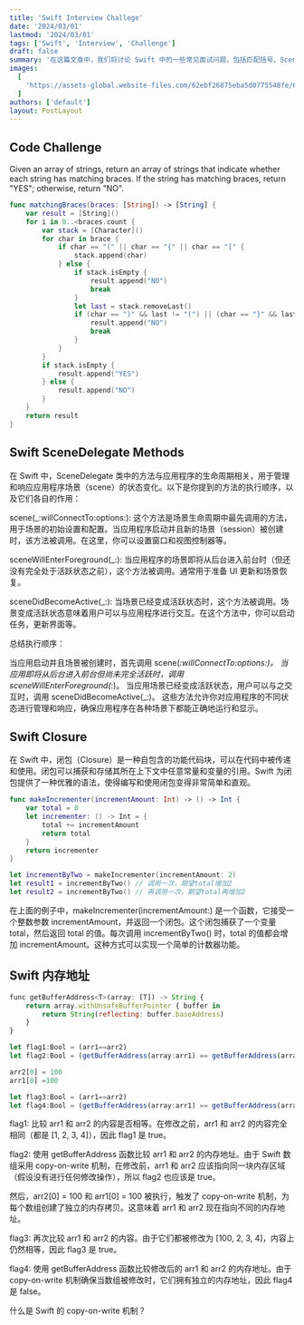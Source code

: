 ```yaml
---
title: 'Swift Interview Challege'
date: '2024/03/01'
lastmod: '2024/03/01'
tags: ['Swift', 'Interview', 'Challenge']
draft: false
summary: '在这篇文章中，我们将讨论 Swift 中的一些常见面试问题，包括匹配括号、SceneDelegate 方法、闭包和内存地址等。'
images:
  [
    'https://assets-global.website-files.com/62ebf26875eba5d0775548fe/6445f9fc857e3615b7d1798f_Ios%20swift.webp',
  ]
authors: ['default']
layout: PostLayout
---
```


## Code Challenge

Given an array of strings, return an array of strings that indicate whether each string has matching braces.
If the string has matching braces, return "YES"; otherwise, return "NO".

```swift
func matchingBraces(braces: [String]) -> [String] {
    var result = [String]()
    for i in 0..<braces.count {
        var stack = [Character]()
        for char in brace {
            if char == "(" || char == "{" || char == "[" {
                stack.append(char)
            } else {
                if stack.isEmpty {
                    result.append("NO")
                    break
                }
                let last = stack.removeLast()
                if (char == ")" && last != "(") || (char == "}" && last != "{") || (char == "]" && last != "[") {
                    result.append("NO")
                    break
                }
            }
        }
        if stack.isEmpty {
            result.append("YES")
        } else {
            result.append("NO")
        }
    }
    return result
}
```

## Swift SceneDelegate Methods

在 Swift 中，SceneDelegate 类中的方法与应用程序的生命周期相关，用于管理和响应应用程序场景（scene）的状态变化。以下是你提到的方法的执行顺序，以及它们各自的作用：

scene(\_:willConnectTo:options:): 这个方法是场景生命周期中最先调用的方法，用于场景的初始设置和配置。当应用程序启动并且新的场景（session）被创建时，该方法被调用。在这里，你可以设置窗口和视图控制器等。

sceneWillEnterForeground(\_:): 当应用程序的场景即将从后台进入前台时（但还没有完全处于活跃状态之前），这个方法被调用。通常用于准备 UI 更新和场景恢复。

sceneDidBecomeActive(\_:): 当场景已经变成活跃状态时，这个方法被调用。场景变成活跃状态意味着用户可以与应用程序进行交互。在这个方法中，你可以启动任务，更新界面等。

总结执行顺序：

当应用启动并且场景被创建时，首先调用 scene(_:willConnectTo:options:)。
当应用即将从后台进入前台但尚未完全活跃时，调用 sceneWillEnterForeground(_:)。
当应用场景已经变成活跃状态，用户可以与之交互时，调用 sceneDidBecomeActive(\_:)。
这些方法允许你对应用程序的不同状态进行管理和响应，确保应用程序在各种场景下都能正确地运行和显示。

## Swift Closure

在 Swift 中，闭包（Closure）是一种自包含的功能代码块，可以在代码中被传递和使用。闭包可以捕获和存储其所在上下文中任意常量和变量的引用。Swift 为闭包提供了一种优雅的语法，使得编写和使用闭包变得非常简单和直观。

```swift
func makeIncrementer(incrementAmount: Int) -> () -> Int {
    var total = 0
    let incrementer: () -> Int = {
        total += incrementAmount
        return total
    }
    return incrementer
}

let incrementByTwo = makeIncrementer(incrementAmount: 2)
let result1 = incrementByTwo() // 调用一次，期望total增加2
let result2 = incrementByTwo() // 再调用一次，期望total再增加2
```

在上面的例子中，makeIncrementer(incrementAmount:) 是一个函数，它接受一个整数参数 incrementAmount，并返回一个闭包。这个闭包捕获了一个变量 total，然后返回 total 的值。每次调用 incrementByTwo() 时，total 的值都会增加 incrementAmount。这种方式可以实现一个简单的计数器功能。

## Swift 内存地址

```javascript
func getBufferAddress<T>(array: [T]) -> String {
    return array.withUnsafeBufferPointer { buffer in
        return String(reflecting: buffer.baseAddress)
    }
}

let flag1:Bool = (arr1==arr2)
let flag2:Bool = (getBufferAddress(array:arr1) == getBufferAddress(array:arr2))

arr2[0] = 100
arr1[0] =100

let flag3:Bool = (arr1==arr2)
let flag4:Bool = (getBufferAddress(array:arr1) == getBufferAddress(array:arr2))
```

flag1: 比较 arr1 和 arr2 的内容是否相等。在修改之前，arr1 和 arr2 的内容完全相同（都是 [1, 2, 3, 4]），因此 flag1 是 true。

flag2: 使用 getBufferAddress 函数比较 arr1 和 arr2 的内存地址。由于 Swift 数组采用 copy-on-write 机制，在修改前，arr1 和 arr2 应该指向同一块内存区域（假设没有进行任何修改操作），所以 flag2 也应该是 true。

然后，arr2[0] = 100 和 arr1[0] = 100 被执行，触发了 copy-on-write 机制，为每个数组创建了独立的内存拷贝。这意味着 arr1 和 arr2 现在指向不同的内存地址。

flag3: 再次比较 arr1 和 arr2 的内容。由于它们都被修改为 [100, 2, 3, 4]，内容上仍然相等，因此 flag3 是 true。

flag4: 使用 getBufferAddress 函数比较修改后的 arr1 和 arr2 的内存地址。由于 copy-on-write 机制确保当数组被修改时，它们拥有独立的内存地址，因此 flag4 是 false。

什么是 Swift 的 copy-on-write 机制？
